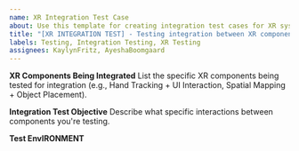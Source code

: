 ```yaml
---
name: XR Integration Test Case
about: Use this template for creating integration test cases for XR systems
title: "[XR INTEGRATION TEST] - Testing integration between XR components"
labels: Testing, Integration Testing, XR Testing
assignees: KaylynFritz, AyeshaBoomgaard
---
```


**XR Components Being Integrated**
List the specific XR components being tested for integration (e.g., Hand Tracking + UI Interaction, Spatial Mapping + Object Placement).

**Integration Test Objective**
Describe what specific interactions between components you're testing.

**Test EnvIRONMENT**